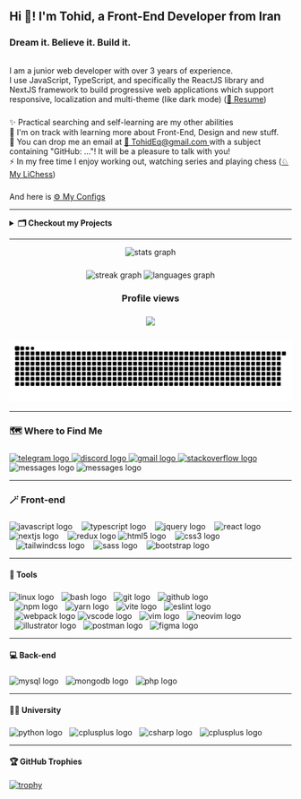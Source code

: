 ## Hi 👋! I'm Tohid, a Front-End Developer from Iran

#####

<h3 align="left">Dream it. Believe it. Build it.</h3>

######

<p align="left">I am a junior web developer with over 3 years of experience.<br>I use JavaScript, TypeScript, and specifically the ReactJS library and NextJS framework to build
progressive web applications which support responsive, localization and multi-theme (like dark mode) (<a href="/Tohid Eghdami CV.pdf" target="_blank">📜 Resume</a>)<!-- & 2-way direction (soon) --></p>

#####

<p align="left">✨ Practical searching and self-learning are my other abilities<br>🌱 I'm on track with learning more about Front-End, Design and new stuff.<br>💬 You can drop me an email at <a href="mailto:TohidEq@gmail.com" target="_blank">📧 TohidEq@gmail.com </a> with a subject containing "GitHub: ..."! It will be a pleasure to talk with you!<br>⚡ In my free time I enjoy working out, watching series and playing chess (<a href="https://lichess.org/@/Tohid_Eghdami" target="_blank">♘ My LiChess</a>) </p>

#####

<p align="left">And here is  <a href="https://github.com/TohidEq/dotfiles" target="_blank">⚙ My Configs</a> </p>

---

<p>

<details>
  <summary>
  <b id="my-projects">🗂️ Checkout my Projects</b>
  </summary>
  <br>
  <details>
    <summary>
    <b>🎨 Web-Front</b>
    </summary>
      <br>
    <b>+ NextJS:</b>
      <br>
      |
      <br>
      - <a href="https://github.com/TohidEq/uni-kar-vamej" target="_blank">💼🧑‍💻 KarVamej - کاروامج</a> . Finding Job and Freelancer Projects
      <br>
      | Web Scrapping [Jobinja, Jobvision, Ponisha, Karnalcer] . Puppeteer, NextJS . <a href="https://hub.docker.com/repository/docker/tohideghdami/kar-vamej/general" target="_blank">Docker Image(use `latest` tag)</a>
      <br> | To visit the demo website <a href="https://kar-vamej-tohideq.kubarcloud.net/" target="_blank">(KarVamej)</a>, reach out to me and I’ll start the server . <a href="https://t.me/tohid_eq/" target="_blank">@Tohid_Eq</a>(Telegram)
      <br>
      |
      <br>
      - <a href="https://github.com/TohidEq/web-design-2" target="_blank">🎮🛡️ DOT Game</a> . Like Dota . Coding <a href="https://figma.com/design/9zO7zf75KQkSMipkQJzqhK " target="blank">this FigmaProject</a> . NextJS . <a href="https://dot-t-eq.vercel.app/en" target="_blank">Demo</a>
      <br>
      |
      <br>
      - <a href="https://github.com/TohidEq/web-design-1" target="_blank">🌙✨ Night Trips</a> . Coding <a href="https://www.figma.com/design/qinMy6AE08VosT4d52uHxH/" target="blank">this FigmaProject</a> . NextJS . <a href="https://web-design-1-night-trips-teq.vercel.app/" target="_blank">Demo</a>
      <br>
      |
      <br>
      - <a href="https://github.com/TohidEq/nextjs-blog/" target="_blank">📝 Nextjs Blog</a> . Getting posts from <a href="https://github.com/TohidEq/test-mdx-posts" target="blank">A Github Repo</a> and show them to u :D . NextJS . <a href="http://tohideq-blog.vercel.app/" target="_blank">Demo</a>
      <br>
      |
      <br>
      - <a href="https://github.com/TohidEq/next-counter/" target="_blank">🎰 Counter app</a> . Counter app . NextJS . <a href="https://next-counter-teq.netlify.app/6/2/" target="_blank">Demo (change numbers in url)</a>
      <br>
      |
      <br>
      - <a href="https://github.com/TohidEq/wiki-cher/" target="_blank">📚 Wiki Cher</a> . Search into WikiPedia . NextJS . <a href="https://wikicher.netlify.app/" target="_blank">Demo</a>
      <br>
      |
      <br>
      - <a href="https://github.com/TohidEq/sha256-guess/" target="_blank">🔐 Sha256 Guess</a> . Sha256 Guessing game . NextJS . <a href="https://sha256-guess.vercel.app/" target="_blank">Demo</a>
      <br><br>
    <b>+ React:</b>
      <br>
      |
      <br>
      - <a href="https://github.com/TohidEq/finger-gridshot-aimlab" target="_blank">🎯 AimLab (Finger Gridshot)</a> . Finger mode of AimLab game . React . <a href="http://finger-gridshot.vercel.app/" target="_blank">Demo</a>
      <br>
      |
      <br>
      - <a href="https://github.com/TohidEq/simple-blog/" target="_blank">📝 Blog (Local Storage)</a> . Blog with saving data in localstorage . React . <a href="http://simple-blog-tohideq.netlify.app/" target="_blank">Demo</a>
      <br>
      |
      <br>
      - <a href="https://github.com/TohidEq/knights-tour/" target="_blank">♞ Knight's Tour</a> . Simple Gmae. This is a sequence of moves of a knight on a chessboard such that the knight visits every square exactly once . React . <a href="http://knights-tour-zeta.vercel.app" target="_blank">Demo</a>
      <br>
      |
      <br>
      - <a href="https://github.com/TohidEq/joke-maker-site" target="_blank">🤡 Joke Maker</a> . Generate Jokes with your name :D . React . <a href="http://joke-maker-tohideq.netlify.app/" target="_blank">Demo</a>
      <br>
      |
      <br>
      - <a href="https://github.com/TohidEq/cooking-bro/" target="_blank">👩🏻‍🍳 Cooking Recipes</a> . With more themes . JSon-server, React
      <br>
      |
      <br>
      - <a href="https://github.com/TohidEq/100-hour-clock/" target="_blank">🕓 100 Hours Clock</a> . Your days are 100H. Enjoy your new timing . React . <a href="http://100-hour-clock.vercel.app/" target="_blank">Demo</a>
      <br>
      |
      <br>
      - <a href="https://github.com/TohidEq/memory-game" target="_blank">🧠 Memory Game</a> . Memory Card Game . React . <a href="http://memory-game-te.vercel.app/" target="_blank">Demo</a>
      <br>
      |
      <br>
      - <a href="https://github.com/TohidEq/blog-json-server/" target="_blank">📝 Blog + JSon server</a> . JSon-server, React
      <br><br>
    <b>+ More:</b>
      <br>
      |
      <br>
        - <a href="https://github.com/TohidEq/personal_website" target="_blank">🌐 Personal Website</a> . Just 4 training coding . <a href="https://verdant-piroshki-de0372.netlify.app/public/" target="_blank">Demo</a>
      <br>
      |
        <br>
        - <a href="https://github.com/TohidEq/G2Tech-Exercise-2-Calculator" target="_blank">🖩 Calculator</a> . Simple Calculator . <a href="http://calculator-simple-rho.vercel.app" target="_blank">Demo</a><br>

  </details>
  <br>
  <details>
    <summary>
    <b>🌐 Web-Back</b>
    </summary>
    - <a href="https://github.com/TohidEq/chat-app-1/" target="_blank">🗪 Chat App</a> . Chat with different browser sessions in your system
    <br>
  </details>
  <br>
  <details>
    <summary>
    <b>📜 JavaScript</b>
    </summary>
    - <a href="https://github.com/TohidEq/js-soroban-cli" target="_blank">🧮 Cli Soroban</a> A simple ancient calculator in your terminal
  </details>
  <br>
  <details>
    <summary>
    <b>🦀 Rust</b>
    </summary>
    - <a href="https://github.com/TohidEq/rust-game-tetris/" target="_blank">🧩 Tetris Game</a> in terminal
    <br>
    - <a href="https://github.com/TohidEq/rust-game-minesweeper/" target="_blank">💣 Minesweeper Game</a> in terminal
    <br>
    - <a href="https://github.com/TohidEq/rust-game-snake/" target="_blank">🐍 Snake Game</a> in terminal
    <br>
    - <a href="https://github.com/TohidEq/rust-game-riverride/" target="_blank">🛩️ Riverride Game</a> in terminal
  </details>
  <br>
  <details>
    <summary>
    <b>🐍 Python</b>
    </summary>
    - <a href="https://github.com/TohidEq/py-2048-cli" target="_blank">🧩 2048 Game</a> in terminal
    <br>
    - <a href="https://github.com/TohidEq/py-img-to-ascii" target="_blank">🖼️ Image to ASCII</a> convert images to ASCII art files
    <br>
    - <a href="https://github.com/TohidEq/py-chat-ai-cli" target="_blank">🗪 Chat With AI in CLI</a> Chat with it whenevere and wherever you want
    <br>
  </details>
</details>
</p>

---

<div align="center">
  <img src="https://github-readme-stats.vercel.app/api?username=TohidEq&hide_title=true&hide_rank=false&show_icons=true&include_all_commits=true&count_private=true&disable_animations=false&theme=github_dark&locale=en&hide_border=true&order=1" height="170" alt="stats graph"  />
</div>

#####

<div align="center">
  <img src="https://github-readme-streak-stats-teq.vercel.app/?user=TohidEq&locale=en&mode=daily&theme=github_dark&hide_border=true&border_radius=5" height="150" alt="streak graph"  />

  <img src="https://github-readme-stats.vercel.app/api/top-langs?username=TohidEq&locale=en&hide_title=true&layout=compact&card_width=320&langs_count=6&theme=github_dark&hide_border=true" height="150" alt="languages graph"  />
</div>

#####

<h3 align="center">Profile views</h3>

#####

<div align="center">
  <img src="https://profile-counter.glitch.me/TohidEq/count.svg?"  />
</div>

#####

<img src="https://raw.githubusercontent.com/TohidEq/TohidEq/output/snake.svg" alt="Snake animation" />

---


### 🗺️ Where to Find Me

#####

<div align="left">
  
  <a href="http://t.me/Tohid_Eq" target="_blank">
    <img src="https://img.shields.io/static/v1?message=@Tohid_Eq&logo=telegram&label&logoColor=EEE&color=0d1117&logoWidth=20&labelColor=&style=for-the-badge" height="28" alt="telegram logo"  />
  </a>
  <a href="@TohidEq" target="_blank">
    <img src="https://img.shields.io/static/v1?message=@TohidEq&logo=discord&label=&logoColor=EEE&color=0d1117&logoWidth=20&labelColor=&style=for-the-badge" height="28" alt="discord logo"  />
  </a>
  <a href="mailto:TohidEq@gmail.com" target="_blank">
    <img src="https://img.shields.io/static/v1?message=Gmail&logo=gmail&label=&logoColor=EEE&color=0d1117&logoWidth=20&labelColor=&style=for-the-badge" height="28" alt="gmail logo"  />
  </a>
  <a href="https://stackoverflow.com/users/18447603/tohideq" target="_blank">
    <img src="https://img.shields.io/static/v1?message=Stackoverflow&logo=stackoverflow&label=&logoColor=EEE&color=0d1117&logoWidth=20&labelColor=&style=for-the-badge" height="28" alt="stackoverflow logo"  />
  </a>
  <br>
    <img src="https://img.shields.io/static/v1?message=0930-782-7788&logo=Google Messages&label&logoColor=EEE&color=0d1117&logoWidth=20&labelColor=&style=for-the-badge" height="28" alt="messages logo"  />
    <img src="https://img.shields.io/static/v1?message=0911-922-4882&logo=Google Messages&label&logoColor=EEE&color=0d1117&logoWidth=20&labelColor=&style=for-the-badge" height="28" alt="messages logo"  />
</div>

---

### 🪄 Front-end

#####

<div align="left">



  <img src="https://img.shields.io/badge/JavaScript-F7DF1E?logo=javascript&logoColor=EEE&color=0d1117&logoWidth=20&style=for-the-badge" height="24" alt="javascript logo"  />
  <img width="8" />
  <img src="https://img.shields.io/badge/TypeScript-3178C6?logo=typescript&logoColor=EEE&color=0d1117&logoWidth=20&style=for-the-badge" height="24" alt="typescript logo"  />
  <img width="8" />
  <img src="https://img.shields.io/badge/jQuery-0769AD?logo=jquery&logoColor=EEE&color=0d1117&logoWidth=20&style=for-the-badge" height="24" alt="jquery logo"  />
  <img width="8" />
  <img src="https://img.shields.io/badge/React-61DAFB?logo=react&logoColor=EEE&color=0d1117&logoWidth=20&style=for-the-badge" height="24" alt="react logo"  />
  <img width="8" />
    <br>
  <img src="https://img.shields.io/badge/Next.js-000000?logo=nextdotjs&logoColor=EEE&color=0d1117&logoWidth=20&style=for-the-badge" height="24" alt="nextjs logo"  />
  <img width="8" />
  <img src="https://img.shields.io/badge/Redux-764ABC?logo=redux&logoColor=EEE&color=0d1117&logoWidth=20&style=for-the-badge" height="24" alt="redux logo"  />
  <img src="https://img.shields.io/badge/HTML5-E34F26?logo=html5&logoColor=EEE&color=0d1117&logoWidth=20&style=for-the-badge" height="24" alt="html5 logo"  />
  <img width="8" />
  <img src="https://img.shields.io/badge/CSS3-1572B6?logo=css3&logoColor=EEE&color=0d1117&logoWidth=20&style=for-the-badge" height="24" alt="css3 logo"  />
    <br>
  <img width="8" />
  <img src="https://img.shields.io/badge/Tailwind CSS-06B6D4?logo=tailwindcss&logoColor=EEE&color=0d1117&logoWidth=20&style=for-the-badge" height="24" alt="tailwindcss logo"  />
  <img width="8" />
  <img src="https://img.shields.io/badge/Sass-CC6699?logo=sass&logoColor=EEE&color=0d1117&logoWidth=20&style=for-the-badge" height="24" alt="sass logo"  />
  <img width="8" />
  <img src="https://img.shields.io/badge/Bootstrap-7952B3?logo=bootstrap&logoColor=EEE&color=0d1117&logoWidth=20&style=for-the-badge" height="24" alt="bootstrap logo"  />
</div>

---

#### 🧰 Tools

#####

<div align="left">
  <img src="https://img.shields.io/badge/Linux-FCC624?logo=linux&logoColor=EEE&color=0d1117&logoWidth=20&style=for-the-badge" height="24" alt="linux logo"  />
  <img width="5" />
  <img src="https://img.shields.io/badge/GNU Bash-4EAA25?logo=gnubash&logoColor=EEE&color=0d1117&logoWidth=20&style=for-the-badge" height="24" alt="bash logo"  />
  <img width="5" />
  <img src="https://img.shields.io/badge/Git-F05032?logo=git&logoColor=EEE&color=0d1117&logoWidth=20&style=for-the-badge" height="24" alt="git logo"  />
  <img width="5" />
  <img src="https://img.shields.io/badge/GitHub-181717?logo=github&logoColor=EEE&color=0d1117&logoWidth=20&style=for-the-badge" height="24" alt="github logo"  />
    <br>
  <img width="5" />
  <img src="https://img.shields.io/badge/npm-CB3837?logo=npm&logoColor=EEE&color=0d1117&logoWidth=20&style=for-the-badge" height="24" alt="npm logo"  />
  <img width="5" />
  <img src="https://img.shields.io/badge/Yarn-2C8EBB?logo=yarn&logoColor=EEE&color=0d1117&logoWidth=20&style=for-the-badge" height="24" alt="yarn logo"  />
  <img width="5" />
  <img src="https://img.shields.io/badge/Vite-646CFF?logo=vite&logoColor=EEE&color=0d1117&logoWidth=20&style=for-the-badge" height="24" alt="vite logo"  />
  <img width="5" />
  <img src="https://img.shields.io/badge/ESLint-4B32C3?logo=eslint&logoColor=EEE&color=0d1117&logoWidth=20&style=for-the-badge" height="24" alt="eslint logo"  />
    <br>
  <img width="5" />
  <img src="https://img.shields.io/badge/Webpack-8DD6F9?logo=webpack&logoColor=EEE&color=0d1117&logoWidth=20&style=for-the-badge" height="24" alt="webpack logo"  />
  <img src="https://img.shields.io/badge/Visual Studio Code-007ACC?logo=visualstudiocode&logoColor=EEE&color=0d1117&logoWidth=20&style=for-the-badge" height="24" alt="vscode logo"  />
  <img width="5" />
  <img src="https://img.shields.io/badge/Vim-019733?logo=vim&logoColor=EEE&color=0d1117&logoWidth=20&style=for-the-badge" height="24" alt="vim logo"  />
  <img width="5" />
  <img src="https://img.shields.io/badge/Neovim-57A143?logo=neovim&logoColor=EEE&color=0d1117&logoWidth=20&style=for-the-badge" height="24" alt="neovim logo"  />
    <br>
  <img width="5" />
  <img src="https://img.shields.io/badge/Adobe Illustrator-FF9A00?logo=adobeillustrator&logoColor=EEE&color=0d1117&logoWidth=20&style=for-the-badge" height="24" alt="illustrator logo"  />
  <img width="5" />
  <img src="https://img.shields.io/badge/Postman-FF6C37?logo=postman&logoColor=EEE&color=0d1117&logoWidth=20&style=for-the-badge" height="24" alt="postman logo"  />
  <img width="5" />
  <img src="https://img.shields.io/badge/Figma-F24E1E?logo=figma&logoColor=EEE&color=0d1117&logoWidth=20&style=for-the-badge" height="24" alt="figma logo"  />
</div>

---

#### 💻 Back-end

#####

<div align="left">
  <img src="https://img.shields.io/badge/MySQL-4479A1?logo=mysql&logoColor=EEE&color=0d1117&logoWidth=20&style=for-the-badge" height="24" alt="mysql logo"  />
  <img width="5" />
  <img src="https://img.shields.io/badge/MongoDB-47A248?logo=mongodb&logoColor=EEE&color=0d1117&logoWidth=20&style=for-the-badge" height="24" alt="mongodb logo"  />
  <img width="5" />
  <img src="https://img.shields.io/badge/PHP-777BB4?logo=php&logoColor=EEE&color=0d1117&logoWidth=20&style=for-the-badge" height="24" alt="php logo"  />
<!--   <img width="5" />
  <img src="https://img.shields.io/badge/Laravel-FF2D20?logo=laravel&logoColor=EEE&color=0d1117&logoWidth=20&style=for-the-badge" height="24" alt="laravel logo"  /> -->
</div>

---

#### 👩‍🎓 University

#####

<div align="left">
  <img src="https://img.shields.io/badge/Python-3776AB?logo=python&logoColor=EEE&color=0d1117&logoWidth=20&style=for-the-badge" height="22" alt="python logo"  />
  <img width="5" />
  <img src="https://img.shields.io/badge/C++-00599C?logo=cplusplus&logoColor=EEE&color=0d1117&logoWidth=20&style=for-the-badge" height="22" alt="cplusplus logo"  />
  <img width="5" />
  <img src="https://img.shields.io/badge/C Sharp-239120?logo=csharp&logoColor=EEE&color=0d1117&logoWidth=20&style=for-the-badge" height="22" alt="csharp logo"  />
  <img width="5" />
  <img src="https://img.shields.io/badge/Java-00599C?logo=java&logoColor=EEE&color=0d1117&logoWidth=20&style=for-the-badge" height="22" alt="cplusplus logo"  />
</div>

---

#### 🏆 GitHub Trophies

[![trophy](https://github-profile-trophy.vercel.app/?username=TohidEq&theme=onestar&no-frame=true)](https://github.com/ryo-ma/github-profile-trophy)

#####
